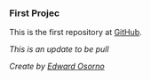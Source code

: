 ### **First Projec**

This is the first repository at [GitHub](1).

*This is an update to be pull* 

*Create by [Edward Osorno](2)*
 
[1]: https://github.com/Edw10
[2]: https://instagram.com/edw10.10
